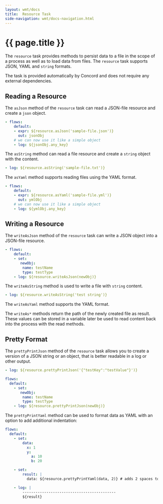 ```yaml
---
layout: wmt/docs
title:  Resource Task
side-navigation: wmt/docs-navigation.html
---
```


# {{ page.title }}

The `resource` task provides methods to persist data to a file in the scope of a
process as well as to load data from files. The `resource` task supports JSON,
YAML and `string` formats.

The task is provided automatically by Concord and does not require any
external dependencies.

## Reading a Resource

The `asJson` method of the `resource` task can read a JSON-file resource and
create a `json` object.

```yaml
- flows:
    default:
    - expr: ${resource.asJson('sample-file.json')}
      out: jsonObj
    # we can now use it like a simple object
    - log: ${jsonObj.any_key}
```

The `asString` method can read a file resource and create a `string` object with
the content.

```yaml
- log: ${resource.asString('sample-file.txt')}
```

The `asYaml` method supports reading files using the YAML format.

```yaml
- flows:
    default:
    - expr: ${resource.asYaml('sample-file.yml')}
      out: ymlObj
    # we can now use it like a simple object
    - log: ${ymlObj.any_key}
```

## Writing a Resource

The `writeAsJson` method of the `resource` task can write a JSON object into a
JSON-file resource.

```yaml
- flows:
    default:
    - set:
       newObj:
        name: testName
        type: testType
    - log: ${resource.writeAsJson(newObj)} 
```


The `writeAsString` method is used to write a file with `string` content.

```yaml
- log: ${resource.writeAsString('test string')} 
```

The `writeAsYaml` method supports the YAML format.

The `writeAs*` methods return the path of the newly created file as
result. These values can be stored in a variable later be used to read content
back into the process with the read methods.

## Pretty Format

The `prettyPrintJson` method of the `resource` task allows you to create a
version of a JSON string or an object, that is better readable in a log or other
output.

```yaml
- log: ${resource.prettyPrintJson('{"testKey":"testValue"}')}
```

```yaml
flows:
  default:
    - set:
       newObj:
        name: testName
        type: testType
    - log: ${resource.prettyPrintJson(newObj)}
```

The `prettyPrintYaml` method can be used to format data as YAML with an option
to add additional indentation:

```yaml
flows:
  default:
    - set:
        data:
          x: 1
          y:
            a: 10
            b: 20

    - set:
        result: |
          data: ${resource.prettyPrintYaml(data, 2)} # adds 2 spaces to each line

    - log: |
        -------------------------------------------
        ${result}
```
